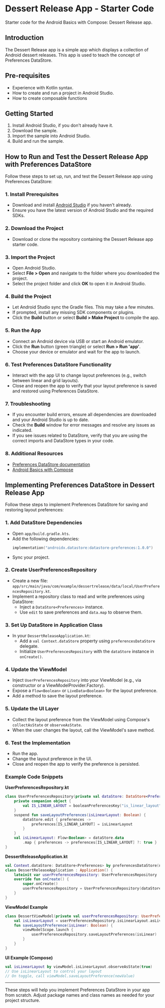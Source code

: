 Dessert Release App - Starter Code
=================================
Starter code for the Android Basics with Compose: Dessert Release app.

Introduction
------------
The Dessert Release app is a simple app which displays a collection of Android dessert releases. 
This app is used to teach the concept of Preferences DataStore.

Pre-requisites
--------------

* Experience with Kotlin syntax.
* How to create and run a project in Android Studio.
* How to create composable functions

Getting Started
---------------

1. Install Android Studio, if you don't already have it.
2. Download the sample.
3. Import the sample into Android Studio.
4. Build and run the sample.

How to Run and Test the Dessert Release App with Preferences DataStore
---------------------------------------------------------------------

Follow these steps to set up, run, and test the Dessert Release app using Preferences DataStore:

### 1. Install Prerequisites
- Download and install [Android Studio](https://developer.android.com/studio) if you haven't already.
- Ensure you have the latest version of Android Studio and the required SDKs.

### 2. Download the Project
- Download or clone the repository containing the Dessert Release app starter code.

### 3. Import the Project
- Open Android Studio.
- Select **File > Open** and navigate to the folder where you downloaded the project.
- Select the project folder and click **OK** to open it in Android Studio.

### 4. Build the Project
- Let Android Studio sync the Gradle files. This may take a few minutes.
- If prompted, install any missing SDK components or plugins.
- Click the **Build** button or select **Build > Make Project** to compile the app.

### 5. Run the App
- Connect an Android device via USB or start an Android emulator.
- Click the **Run** button (green triangle) or select **Run > Run 'app'**.
- Choose your device or emulator and wait for the app to launch.

### 6. Test Preferences DataStore Functionality
- Interact with the app UI to change layout preferences (e.g., switch between linear and grid layouts).
- Close and reopen the app to verify that your layout preference is saved and restored using Preferences DataStore.

### 7. Troubleshooting
- If you encounter build errors, ensure all dependencies are downloaded and your Android Studio is up to date.
- Check the **Build** window for error messages and resolve any issues as indicated.
- If you see issues related to DataStore, verify that you are using the correct imports and DataStore types in your code.

### 8. Additional Resources
- [Preferences DataStore documentation](https://developer.android.com/topic/libraries/architecture/datastore)
- [Android Basics with Compose](https://developer.android.com/courses/android-basics-compose/course)

Implementing Preferences DataStore in Dessert Release App
-------------------------------------------------------

Follow these steps to implement Preferences DataStore for saving and restoring layout preferences:

### 1. Add DataStore Dependencies
- Open `app/build.gradle.kts`.
- Add the following dependencies:
  ```kotlin
  implementation("androidx.datastore:datastore-preferences:1.0.0")
  ```
- Sync your project.

### 2. Create UserPreferencesRepository
- Create a new file: `app/src/main/java/com/example/dessertrelease/data/local/UserPreferencesRepository.kt`.
- Implement a repository class to read and write preferences using DataStore:
  - Inject a `DataStore<Preferences>` instance.
  - Use `edit` to save preferences and `data.map` to observe them.

### 3. Set Up DataStore in Application Class
- In your `DessertReleaseApplication.kt`:
  - Add a `val Context.dataStore` property using `preferencesDataStore` delegate.
  - Initialize `UserPreferencesRepository` with the `dataStore` instance in `onCreate()`.

### 4. Update the ViewModel
- Inject `UserPreferencesRepository` into your ViewModel (e.g., via constructor or a ViewModelProvider.Factory).
- Expose a `Flow<Boolean>` or `LiveData<Boolean>` for the layout preference.
- Add a method to save the layout preference.

### 5. Update the UI Layer
- Collect the layout preference from the ViewModel using Compose's `collectAsState` or `observeAsState`.
- When the user changes the layout, call the ViewModel's save method.

### 6. Test the Implementation
- Run the app.
- Change the layout preference in the UI.
- Close and reopen the app to verify the preference is persisted.

### Example Code Snippets

**UserPreferencesRepository.kt**
```kotlin
class UserPreferencesRepository(private val dataStore: DataStore<Preferences>) {
    private companion object {
        val IS_LINEAR_LAYOUT = booleanPreferencesKey("is_linear_layout")
    }
    suspend fun saveLayoutPreferences(isLinearLayout: Boolean) {
        dataStore.edit { preferences ->
            preferences[IS_LINEAR_LAYOUT] = isLinearLayout
        }
    }
    val isLinearLayout: Flow<Boolean> = dataStore.data
        .map { preferences -> preferences[IS_LINEAR_LAYOUT] ?: true }
}
```

**DessertReleaseApplication.kt**
```kotlin
val Context.dataStore: DataStore<Preferences> by preferencesDataStore(name = "layout_preferences")
class DessertReleaseApplication : Application() {
    lateinit var userPreferencesRepository: UserPreferencesRepository
    override fun onCreate() {
        super.onCreate()
        userPreferencesRepository = UserPreferencesRepository(dataStore)
    }
}
```

**ViewModel Example**
```kotlin
class DessertViewModel(private val userPreferencesRepository: UserPreferencesRepository) : ViewModel() {
    val isLinearLayout = userPreferencesRepository.isLinearLayout.asLiveData()
    fun saveLayoutPreference(isLinear: Boolean) {
        viewModelScope.launch {
            userPreferencesRepository.saveLayoutPreferences(isLinear)
        }
    }
}
```

**UI Example (Compose)**
```kotlin
val isLinearLayout by viewModel.isLinearLayout.observeAsState(true)
// Use isLinearLayout to control your layout
// On toggle, call viewModel.saveLayoutPreference(newValue)
```

---

These steps will help you implement Preferences DataStore in your app from scratch. Adjust package names and class names as needed for your project structure.
